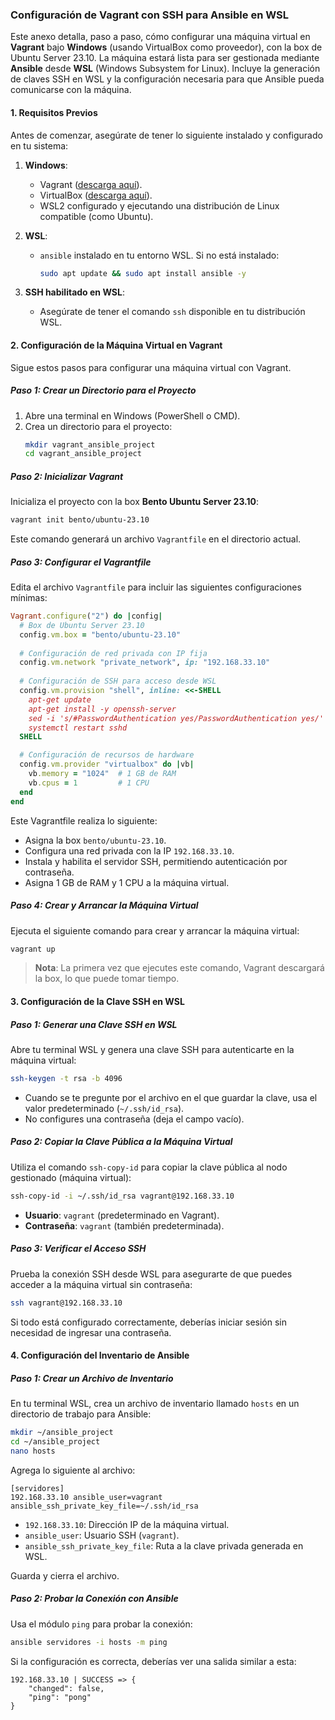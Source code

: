 ### Configuración de Vagrant con SSH para Ansible en WSL

Este anexo detalla, paso a paso, cómo configurar una máquina virtual en **Vagrant** bajo **Windows** (usando VirtualBox como proveedor), con la box de Ubuntu Server 23.10. La máquina estará lista para ser gestionada mediante **Ansible** desde **WSL** (Windows Subsystem for Linux). Incluye la generación de claves SSH en WSL y la configuración necesaria para que Ansible pueda comunicarse con la máquina.



#### **1. Requisitos Previos**

Antes de comenzar, asegúrate de tener lo siguiente instalado y configurado en tu sistema:

1. **Windows**:
   - Vagrant ([descarga aquí](https://www.vagrantup.com/downloads)).
   - VirtualBox ([descarga aquí](https://www.virtualbox.org)).
   - WSL2 configurado y ejecutando una distribución de Linux compatible (como Ubuntu).

2. **WSL**:
   - `ansible` instalado en tu entorno WSL. Si no está instalado:
     ```bash
     sudo apt update && sudo apt install ansible -y
     ```

3. **SSH habilitado en WSL**:
   - Asegúrate de tener el comando `ssh` disponible en tu distribución WSL.



#### **2. Configuración de la Máquina Virtual en Vagrant**

Sigue estos pasos para configurar una máquina virtual con Vagrant.

##### **Paso 1: Crear un Directorio para el Proyecto**

1. Abre una terminal en Windows (PowerShell o CMD).
2. Crea un directorio para el proyecto:
   ```bash
   mkdir vagrant_ansible_project
   cd vagrant_ansible_project
   ```

##### **Paso 2: Inicializar Vagrant**

Inicializa el proyecto con la box **Bento Ubuntu Server 23.10**:

```bash
vagrant init bento/ubuntu-23.10
```

Este comando generará un archivo `Vagrantfile` en el directorio actual.

##### **Paso 3: Configurar el Vagrantfile**

Edita el archivo `Vagrantfile` para incluir las siguientes configuraciones mínimas:

```ruby
Vagrant.configure("2") do |config|
  # Box de Ubuntu Server 23.10
  config.vm.box = "bento/ubuntu-23.10"
  
  # Configuración de red privada con IP fija
  config.vm.network "private_network", ip: "192.168.33.10"
  
  # Configuración de SSH para acceso desde WSL
  config.vm.provision "shell", inline: <<-SHELL
    apt-get update
    apt-get install -y openssh-server
    sed -i 's/#PasswordAuthentication yes/PasswordAuthentication yes/' /etc/ssh/sshd_config
    systemctl restart sshd
  SHELL

  # Configuración de recursos de hardware
  config.vm.provider "virtualbox" do |vb|
    vb.memory = "1024"  # 1 GB de RAM
    vb.cpus = 1         # 1 CPU
  end
end
```

Este Vagrantfile realiza lo siguiente:

- Asigna la box `bento/ubuntu-23.10`.
- Configura una red privada con la IP `192.168.33.10`.
- Instala y habilita el servidor SSH, permitiendo autenticación por contraseña.
- Asigna 1 GB de RAM y 1 CPU a la máquina virtual.

##### **Paso 4: Crear y Arrancar la Máquina Virtual**

Ejecuta el siguiente comando para crear y arrancar la máquina virtual:

```bash
vagrant up
```

> **Nota**: La primera vez que ejecutes este comando, Vagrant descargará la box, lo que puede tomar tiempo.



#### **3. Configuración de la Clave SSH en WSL**

##### **Paso 1: Generar una Clave SSH en WSL**

Abre tu terminal WSL y genera una clave SSH para autenticarte en la máquina virtual:

```bash
ssh-keygen -t rsa -b 4096
```

- Cuando se te pregunte por el archivo en el que guardar la clave, usa el valor predeterminado (`~/.ssh/id_rsa`).
- No configures una contraseña (deja el campo vacío).

##### **Paso 2: Copiar la Clave Pública a la Máquina Virtual**

Utiliza el comando `ssh-copy-id` para copiar la clave pública al nodo gestionado (máquina virtual):

```bash
ssh-copy-id -i ~/.ssh/id_rsa vagrant@192.168.33.10
```

- **Usuario**: `vagrant` (predeterminado en Vagrant).
- **Contraseña**: `vagrant` (también predeterminada).

##### **Paso 3: Verificar el Acceso SSH**

Prueba la conexión SSH desde WSL para asegurarte de que puedes acceder a la máquina virtual sin contraseña:

```bash
ssh vagrant@192.168.33.10
```

Si todo está configurado correctamente, deberías iniciar sesión sin necesidad de ingresar una contraseña.



#### **4. Configuración del Inventario de Ansible**

##### **Paso 1: Crear un Archivo de Inventario**

En tu terminal WSL, crea un archivo de inventario llamado `hosts` en un directorio de trabajo para Ansible:

```bash
mkdir ~/ansible_project
cd ~/ansible_project
nano hosts
```

Agrega lo siguiente al archivo:

```plaintext
[servidores]
192.168.33.10 ansible_user=vagrant ansible_ssh_private_key_file=~/.ssh/id_rsa
```

- `192.168.33.10`: Dirección IP de la máquina virtual.
- `ansible_user`: Usuario SSH (`vagrant`).
- `ansible_ssh_private_key_file`: Ruta a la clave privada generada en WSL.

Guarda y cierra el archivo.

##### **Paso 2: Probar la Conexión con Ansible**

Usa el módulo `ping` para probar la conexión:

```bash
ansible servidores -i hosts -m ping
```

Si la configuración es correcta, deberías ver una salida similar a esta:

```plaintext
192.168.33.10 | SUCCESS => {
    "changed": false,
    "ping": "pong"
}
```

